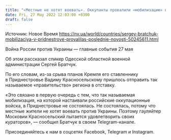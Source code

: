 ```yaml
---
title: "«Местные не хотят воевать». Оккупанты провалили «мобилизацию» в Приднестровье — Братчук"
date: Fri, 27 May 2022 12:03:00 +0300
draft: false
---
```

Источник: Новое Время https://nv.ua/world/countries/sergey-bratchuk-mobilizaciya-v-pridnestrove-provalilas-poslednie-novosti-50245611.html


Война России против Украины — главные события 27 мая

Об этом рассказал спикер Одесской областной военной администрации Сергей Братчук.

По его словам, из-за срыва планов Кремля его ставленнику в Приднестровье Вадиму Красносельскому пришлось отправить так называемое «правительство» региона в отставку.

«Это связано в первую очередь с тем, что так называемая мобилизация, на которой настаивали российские оккупационные войска, в Приднестровье не состоялась. Не состоялась, потому что местные жители не хотят воевать против Украины. Поэтому гауляйтер Московии Красносельский пытается удовлетворить своих кураторов», — сообщил Братчук в своем Telegram-канале.

Присоединяйтесь к нам в соцсетях Facebook, Telegram и Instagram.
